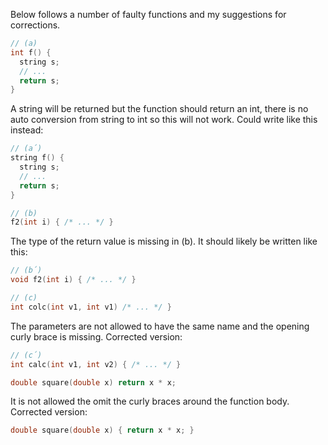 Below follows a number of faulty functions and my suggestions for corrections.  
```cpp
// (a)
int f() {
  string s;
  // ...
  return s;
}
```
A string will be returned but the function should return an int, there is no auto conversion from string to int so this will not work. Could write like this instead:  
```cpp
// (a´)
string f() {
  string s;
  // ...
  return s;
}
```
```cpp
// (b)
f2(int i) { /* ... */ }
```
The type of the return value is missing in (b). It should likely be written like this:
```cpp
// (b´)
void f2(int i) { /* ... */ }
```
```cpp
// (c)
int colc(int v1, int v1) /* ... */ }
```
The parameters are not allowed to have the same name and the opening curly brace is missing. Corrected version:
```cpp
// (c´)
int calc(int v1, int v2) { /* ... */ }
```
```cpp
double square(double x) return x * x;
```
It is not allowed the omit the curly braces around the function body. Corrected version:
```cpp
double square(double x) { return x * x; }
```
